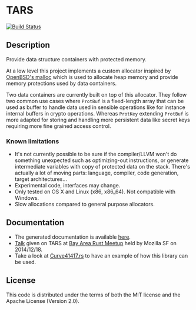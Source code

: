 # TARS

[![Build Status](https://travis-ci.org/seb-m/tars.svg?branch=master)](https://travis-ci.org/seb-m/tars)


## Description

Provide data structure containers with protected memory.

At a low level this project implements a custom allocator inspired by [OpenBSD's malloc](http://www.openbsd.org/cgi-bin/man.cgi?query=malloc&arch=default&manpath=OpenBSD-current) which is used to allocate heap memory and provide memory protections used by data containers.

Two data containers are currently built on top of this allocator. They follow two common use cases where `ProtBuf` is a fixed-length array that can be used as buffer to handle data used in sensible operations like for instance internal buffers in crypto operations. Whereas `ProtKey` extending `ProtBuf` is more adapted for storing and handling more persistent data like secret keys requiring more fine grained access control.


### Known limitations

* It's not currently possible to be sure if the compiler/LLVM won't do something unexpected such as optimizing-out instructions, or generate intermediate variables with copy of protected data on the stack. There's actually a lot of moving parts: language, compiler, code generation, target architectures...
* Experimental code, interfaces may change.
* Only tested on OS X and Linux (x86, x86_64). Not compatible with Windows.
* Slow allocations compared to general purpose allocators.


## Documentation

* The generated documentation is available [here](http://seb.dbzteam.org/rs/tars/tars/).
* [Talk](https://github.com/seb-m/tars/raw/master/rust-meetup-122014/rust-meetup-122014-tars.pdf) given on TARS at [Bay Area Rust Meetup](https://air.mozilla.org/bay-area-rust-meetup-december-2014/) held by Mozilla SF on 2014/12/18.
* Take a look at [Curve41417.rs](https://github.com/seb-m/curve41417.rs) to have an example of how this library can be used.


## License

This code is distributed under the terms of both the MIT license and the Apache License (Version 2.0).
